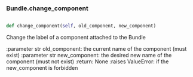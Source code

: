 ### Bundle.change_component

```py

def change_component(self, old_component, new_component)

```



Change the label of a component attached to the Bundle

:parameter str old_component: the current name of the component
    (must exist)
:parameter str new_component: the desired new name of the component
    (must not exist)
:return: None
:raises ValueError: if the new_component is forbidden

